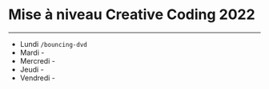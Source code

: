 # Mise à niveau Creative Coding 2022

---
- Lundi `/bouncing-dvd`
- Mardi -
- Mercredi -
- Jeudi -
- Vendredi -
